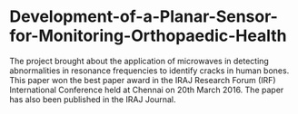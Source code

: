 # Development-of-a-Planar-Sensor-for-Monitoring-Orthopaedic-Health
The project brought about the application of microwaves in detecting abnormalities in resonance frequencies to identify cracks in human bones. This paper won the best paper award in the IRAJ Research Forum (IRF) International Conference held at Chennai on 20th March 2016. The paper has also been published in the IRAJ Journal.
